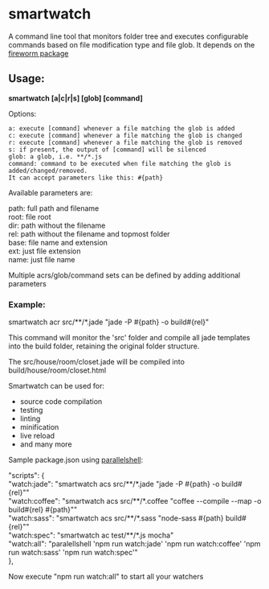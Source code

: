 # smartwatch
A command line tool that monitors folder tree and executes configurable commands based on file modification type and file glob.
It depends on the [fireworm package](https://github.com/airportyh/fireworm)

## Usage:
**smartwatch [a|c|r|s] [glob] [command]**

Options:

    a: execute [command] whenever a file matching the glob is added  
    c: execute [command] whenever a file matching the glob is changed  
    r: execute [command] whenever a file matching the glob is removed  
    s: if present, the output of [command] will be silenced  
    glob: a glob, i.e. **/*.js  
    command: command to be executed when file matching the glob is added/changed/removed.  
    It can accept parameters like this: #{path}

  Available parameters are:

  path: full path and filename  
  root: file root  
  dir: path without the filename  
  rel: path without the filename and topmost folder  
  base: file name and extension  
  ext: just file extension  
  name: just file name  

Multiple acrs/glob/command sets can be defined by adding additional parameters

### Example:

smartwatch acr src/\*\*/\*.jade "jade -P #{path} -o build#{rel}"

This command will monitor the 'src' folder and compile all jade templates into the build folder, retaining the original folder structure.

The src/house/room/closet.jade will be compiled into build/house/room/closet.html

Smartwatch can be used for:

* source code compilation
* testing
* linting
* minification
* live reload
* and many more

Sample package.json using [parallelshell](https://github.com/keithamus/parallelshell):

"scripts": {  
  "watch:jade": "smartwatch acs src/\*\*/\*.jade \"jade -P #{path} -o build#{rel}\""  
  "watch:coffee": "smartwatch acs src/*\*/\*.coffee \"coffee --compile --map -o build#{rel} #{path}\""  
  "watch:sass": "smartwatch acs src/\*\*/\*.sass \"node-sass #{path} build#{rel}\""  
  "watch:spec": "smartwatch ac test/\*\*/\*.js mocha"  
  "watch:all": "paralellshell 'npm run watch:jade' 'npm run watch:coffee' 'npm run watch:sass' 'npm run watch:spec'"  
},

Now execute "npm run watch:all" to start all your watchers
